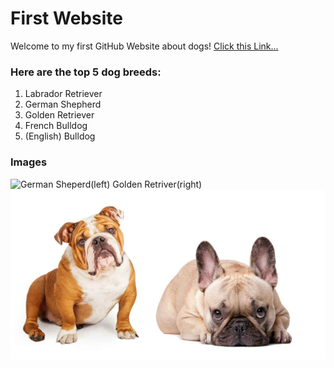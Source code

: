 # First Website
 
 Welcome to my first GitHub Website about dogs! [Click this Link...](https://quickdraw.withgoogle.com/#)

### Here are the top 5 dog breeds:
 1. Labrador Retriever
 2. German Shepherd
 3. Golden Retriever
 4. French Bulldog
 5. (English) Bulldog

### Images
![German Sheperd(left) Golden Retriver(right)](https://www.anythinglabrador.com/wp-content/uploads/2019/05/German-Shepherd-vs-Labrador-Retriever.jpg)
[![English Bulldog(left) French Bulldog(right)](bulldog.jpg)](https://www.trendingbreeds.com/wp-content/uploads/2020/03/English-Bulldog-vs.-French-Bulldog-2.jpg)
